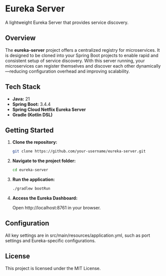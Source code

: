 
# Eureka Server

A lightweight Eureka Server that provides service discovery.

## Overview

The **eureka-server** project offers a centralized registry for microservices. It is designed to be cloned into your Spring Boot projects to enable rapid and consistent setup of service discovery. With this server running, your microservices can register themselves and discover each other dynamically—reducing configuration overhead and improving scalability.

## Tech Stack

- **Java:** 21
- **Spring Boot:** 3.4.4
- **Spring Cloud Netflix Eureka Server**
- **Gradle (Kotlin DSL)**

## Getting Started

1. **Clone the repository:**

   ```bash
   git clone https://github.com/your-username/eureka-server.git
2. **Navigate to the project folder:**
   
   ```bash
   cd eureka-server
3. **Run the application:**

   ```bash
   ./gradlew bootRun
4. **Access the Eureka Dashboard:**
   
   Open http://localhost:8761 in your browser.

## Configuration

All key settings are in src/main/resources/application.yml, such as port settings and Eureka-specific configurations.

## License

This project is licensed under the MIT License.
